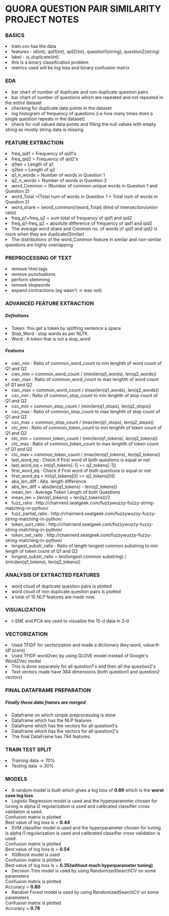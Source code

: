 									
<h1>QUORA QUESTION PAIR SIMILARITY PROJECT NOTES</h1>

<h3>BASICS</h3>
<li>train.csv has the data</li>
<li>features - id(int), qid1(int), qid2(int), question1(string), question2(string)</li>
<li>label - is_duplicate(int)</li>
<li>this is a binary classification problem</li>
<li>metrics used will be log loss and binary confusion matrix</li>


<h3>EDA</h3>
<li>bar chart of number of duplicate and non duplicate question pairs</li>
<li>bar chart of number of questions which are repeated and not repeated in the entire dataset</li>
<li>checking for duplicate data points in the dataset</li>
<li>log histogram of frequency of questions (i.e how many times does a single question repeats in the dataset)</li>
<li>check for null valued data points and filling the null values with empty string as mostly string data is missing</li>


<h3>FEATURE EXTRACTION</h3>
<li>freq_qid1 = Frequency of qid1's</li>
<li>freq_qid2 = Frequency of qid2's</li>
<li>q1len = Length of q1</li>
<li>q2len = Length of q2</li>
<li>q1_n_words = Number of words in Question 1</li>
<li>q2_n_words = Number of words in Question 2</li>
<li>word_Common = (Number of common unique words in Question 1 and Question 2)</li>
<li>word_Total =(Total num of words in Question 1 + Total num of words in Question 2)</li>
<li>word_share = (word_common)/(word_Total) (kind of intersection/union ratio)</li>
<li>freq_q1+freq_q2 = sum total of frequency of qid1 and qid2</li>
<li>freq_q1-freq_q2 = absolute difference of frequency of qid1 and qid2</li>
<li>The average word share and Common no. of words of qid1 and qid2 is more when they are duplicate(Similar)</li>
<li>The distributions of the word_Common feature in similar and non-similar questions are highly overlapping</li>


<h3>PREPROCESSING OF TEXT</h3>
<li>remove html tags</li>
<li>remove punctuations</li>
<li>perform stemming</li>
<li>remove stopwords
<li>expand contractions (eg wasn't -> was not)


<h3>ADVANCED FEATURE EXTRACTION</h3>
<h5>Definitions</h5>
<li>Token: You get a token by splitting sentence a space
<li>Stop_Word : stop words as per NLTK.
<li>Word : A token that is not a stop_word
<h5>Features</h5>
<li>cwc_min : Ratio of common_word_count to min lenghth of word count of Q1 and Q2
<li>cwc_min = common_word_count / (min(len(q1_words), len(q2_words))
<li>cwc_max : Ratio of common_word_count to max lenghth of word count of Q1 and Q2
<li>cwc_max = common_word_count / (max(len(q1_words), len(q2_words))
<li>csc_min : Ratio of common_stop_count to min lenghth of stop count of Q1 and Q2
<li>csc_min = common_stop_count / (min(len(q1_stops), len(q2_stops))
<li>csc_max : Ratio of common_stop_count to max lenghth of stop count of Q1 and Q2
<li>csc_max = common_stop_count / (max(len(q1_stops), len(q2_stops))
<li>ctc_min : Ratio of common_token_count to min lenghth of token count of Q1 and Q2
<li>ctc_min = common_token_count / (min(len(q1_tokens), len(q2_tokens))
<li>ctc_max : Ratio of common_token_count to max lenghth of token count of Q1 and Q2
<li>ctc_max = common_token_count / (max(len(q1_tokens), len(q2_tokens))
<li>last_word_eq : Check if First word of both questions is equal or not
<li>last_word_eq = int(q1_tokens[-1] == q2_tokens[-1])
<li>first_word_eq : Check if First word of both questions is equal or not
<li>first_word_eq = int(q1_tokens[0] == q2_tokens[0])
<li>abs_len_diff : Abs. length difference
<li>abs_len_diff = abs(len(q1_tokens) - len(q2_tokens))
<li>mean_len : Average Token Length of both Questions
<li>mean_len = (len(q1_tokens) + len(q2_tokens))/2
<li>fuzz_ratio : http://chairnerd.seatgeek.com/fuzzywuzzy-fuzzy-string-matching-in-python/
<li>fuzz_partial_ratio : http://chairnerd.seatgeek.com/fuzzywuzzy-fuzzy-string-matching-in-python/
<li>token_sort_ratio : http://chairnerd.seatgeek.com/fuzzywuzzy-fuzzy-string-matching-in-python/
<li>token_set_ratio : http://chairnerd.seatgeek.com/fuzzywuzzy-fuzzy-string-matching-in-python/
<li>longest_substr_ratio : Ratio of length longest common substring to min length of token count of Q1 and Q2
<li>longest_substr_ratio = len(longest common substring) / (min(len(q1_tokens), len(q2_tokens))


<h3>ANALYSIS OF EXTRACTED FEATURES</h3>
<li>word cloud of duplicate question pairs is plotted
<li>word cloud of non duplicate question pairs is plotted
<li>a total of 15 NLP features are made now.


<h3>VISUALIZATION</h3>
<li>t-SNE and PCA are used to visualize the 15-d data in 3-d


<h3>VECTORIZATION</h3>
<li>Used TFIDF for vectorization and made a dictionary (key:word, value:tf-idf score)
<li>Used TFIDF word2vec by using GLOVE model instead of Google's Word2Vec model
<li>This is done separately for all question1's and then all the question2's
<li>Text vectors made have 384 dimensions (both question1 and question2 vectors)


<h3>FINAL DATAFRAME PREPARATION</h3>
  <h5>Finally these data frames are merged</h5>
<li>Dataframe on which simple preprocessing is done
<li>Dataframe which has the NLP features
<li>Dataframe which has the vectors for all question1's
<li>Dataframe which has the vectors for all question2's
<li>The final DataFrame has 794 features.



<h3>TRAIN TEST SPLIT</h3>
<li>Training data -> 70%
<li>Testing data -> 30%
  
  

<h3>MODELS</h3>
<li>A random model is built which gives a log loss of <b>0.89</b> which is the <b>worst case log loss</b>
<li>Logistic Regression model is used and the hyperparameter chosen for tuning is alpha 
     l2 regularization is used and calibrated classifier cross validation is used. <br>
     Confusion matrix is plotted <br>
  Best value of log loss is = <b>0.44</b>
<li>SVM classifier model is used and the hyperparameter chosen for tuning is alpha
     l1 regularization is used and calibrated classifier cross validation is used. <br>
     Confusion matrix is plotted <br>
  Best value of log loss is = <b>0.54</b>
<li>XGBoost model is used<br>
     Confusion matrix is plotted <br>
  Best value of log loss is = <b>0.35(without much hyperparameter tuning)</b> 
<li>Decision Tree model is used by using RandomizedSearchCV on some parameters <br>
     Confusion matrix is plotted <br>
  Accuracy = <b>0.80</b>
<li>Random Forest model is used by using RandomizedSearchCV on some parameters <br>
     Confusion matrix is plotted <br>
  Accuracy = <b>0.79</b>

